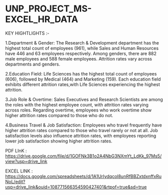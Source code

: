 # UNP_PROJECT_MS-EXCEL_HR_DATA


KEY HIGHTLIGHTS :-

1.Department & Gender: The Research & Development department has the highest total count of employees (961), while Sales and Human Resources have 446 and 63 employees respectively.
Among genders, there are 882 male employees and 588 female employees. Attrition rates vary across departments and genders.

2.Education Field: Life Sciences has the highest total count of employees (606), followed by Medical (464) and Marketing (159). 
Each education field exhibits different attrition rates,with Life Sciences experiencing the highest attrition.

3.Job Role & Overtime: Sales Executives and Research Scientists are among the roles with the highest employee count, 
with attrition rates varying across roles. Regarding overtime, employees who work overtime show higher attrition rates compared to those who do not.

4.Business Travel & Job Satisfaction: Employees who travel frequently have higher attrition rates compared to those who travel rarely or not at all. 
Job satisfaction levels also influence attrition rates, with employees reporting lower job satisfaction showing higher attrition rates.



PDF LInK : https://drive.google.com/file/d/1GOFNk3B1o2A4NbG3NXmYt_LdKk_97Ms5/view?usp=drive_link 

EXCEL LINK : https://docs.google.com/spreadsheets/d/1A1UrIydqcol8unRfBBZxtdxnffxRuNoL/edit?usp=drive_link&ouid=108771566354590427401&rtpof=true&sd=true

